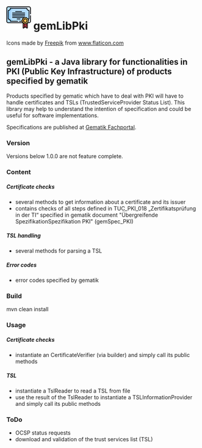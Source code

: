 # ![Logo](./doc/images/certification_64px.png) gemLibPki
<div>Icons made by <a href="https://www.freepik.com" title="Freepik">Freepik</a> from <a href="https://www.flaticon.com/" title="Flaticon">www.flaticon.com</a></div>

## gemLibPki - a Java library for functionalities in PKI (Public Key Infrastructure) of products specified by gematik
Products specified by gematic which have to deal with PKI will have to handle certificates and TSLs (TrustedServiceProvider Status List).
This library may help to understand the intention of specification and could be useful for software implementations.

Specifications are published at [Gematik Fachportal](https://fachportal.gematik.de/).

### Version
Versions below 1.0.0 are not feature complete.

### Content
##### Certificate checks
- several methods to get information about a certificate and its issuer  
- contains checks of all steps defined in TUC_PKI_018 „Zertifikatsprüfung in der TI“ specified in gematik document "Übergreifende SpezifikationSpezifikation PKI" (gemSpec_PKI)

##### TSL handling
- several methods for parsing a TSL

##### Error codes
- error codes specified by gematik

### Build
mvn clean install

### Usage
##### Certificate checks
- instantiate an CertificateVerifier (via builder) and simply call its public methods
##### TSL
- instantiate a TslReader to read a TSL from file
- use the result of the TslReader to instantiate a TSLInformationProvider and simply call its public methods

### ToDo
* OCSP status requests
* download and validation of the  trust services list (TSL)